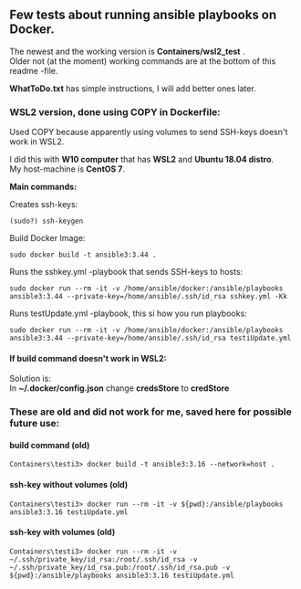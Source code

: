 ## Few tests about running ansible playbooks on Docker.
The newest and the working version is **Containers/wsl2_test** .  
Older not (at the moment) working commands are at the bottom of this readme -file.

**WhatToDo.txt** has simple instructions, I will add better ones later.

### WSL2 version, done using COPY in Dockerfile:
Used COPY because apparently using volumes to send SSH-keys doesn't work in WSL2.

I did this with **W10 computer** that has **WSL2** and **Ubuntu 18.04 distro**.  
My host-machine is **CentOS 7**.

**Main commands:**

Creates ssh-keys:
```
(sudo?) ssh-keygen 
```
Build Docker Image:
```
sudo docker build -t ansible3:3.44 .
```
Runs the sshkey.yml -playbook that sends SSH-keys to hosts:
```
sudo docker run --rm -it -v /home/ansible/docker:/ansible/playbooks ansible3:3.44 --private-key=/home/ansible/.ssh/id_rsa sshkey.yml -Kk
```
Runs testUpdate.yml -playbook, this si how you run playbooks:
```
sudo docker run --rm -it -v /home/ansible/docker:/ansible/playbooks ansible3:3.44 --private-key=/home/ansible/.ssh/id_rsa testiUpdate.yml
```

#### If build command doesn't work in WSL2:
Solution is:  
In **~/.docker/config.json** change **credsStore** to **credStore**


  
### These are old and did not work for me, saved here for possible future use:
#### build command (old)
```
Containers\testi3> docker build -t ansible3:3.16 --network=host .
```
#### ssh-key without volumes (old)
```
Containers\testi3> docker run --rm -it -v ${pwd}:/ansible/playbooks ansible3:3.16 testiUpdate.yml
```
#### ssh-key with volumes (old)
```
Containers\testi3> docker run --rm -it -v ~/.ssh/private_key/id_rsa:/root/.ssh/id_rsa -v ~/.ssh/private_key/id_rsa.pub:/root/.ssh/id_rsa.pub -v ${pwd}:/ansible/playbooks ansible3:3.16 testiUpdate.yml
```
